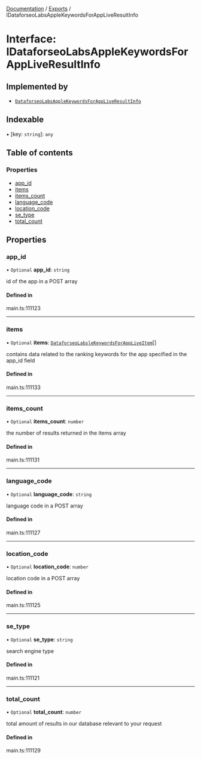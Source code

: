 [Documentation](../README.md) / [Exports](../modules.md) / IDataforseoLabsAppleKeywordsForAppLiveResultInfo

# Interface: IDataforseoLabsAppleKeywordsForAppLiveResultInfo

## Implemented by

- [`DataforseoLabsAppleKeywordsForAppLiveResultInfo`](../classes/DataforseoLabsAppleKeywordsForAppLiveResultInfo.md)

## Indexable

▪ [key: `string`]: `any`

## Table of contents

### Properties

- [app\_id](IDataforseoLabsAppleKeywordsForAppLiveResultInfo.md#app_id)
- [items](IDataforseoLabsAppleKeywordsForAppLiveResultInfo.md#items)
- [items\_count](IDataforseoLabsAppleKeywordsForAppLiveResultInfo.md#items_count)
- [language\_code](IDataforseoLabsAppleKeywordsForAppLiveResultInfo.md#language_code)
- [location\_code](IDataforseoLabsAppleKeywordsForAppLiveResultInfo.md#location_code)
- [se\_type](IDataforseoLabsAppleKeywordsForAppLiveResultInfo.md#se_type)
- [total\_count](IDataforseoLabsAppleKeywordsForAppLiveResultInfo.md#total_count)

## Properties

### app\_id

• `Optional` **app\_id**: `string`

id of the app in a POST array

#### Defined in

main.ts:111123

___

### items

• `Optional` **items**: [`DataforseoLabsleKeywordsForAppLiveItem`](../classes/DataforseoLabsleKeywordsForAppLiveItem.md)[]

contains data related to the ranking keywords for the app specified in the app_id field

#### Defined in

main.ts:111133

___

### items\_count

• `Optional` **items\_count**: `number`

the number of results returned in the items array

#### Defined in

main.ts:111131

___

### language\_code

• `Optional` **language\_code**: `string`

language code in a POST array

#### Defined in

main.ts:111127

___

### location\_code

• `Optional` **location\_code**: `number`

location code in a POST array

#### Defined in

main.ts:111125

___

### se\_type

• `Optional` **se\_type**: `string`

search engine type

#### Defined in

main.ts:111121

___

### total\_count

• `Optional` **total\_count**: `number`

total amount of results in our database relevant to your request

#### Defined in

main.ts:111129
